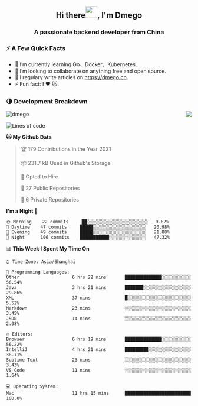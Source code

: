 <h2 align="center">Hi there<img src="https://cdn.jsdelivr.net/gh/dmego/images/img/Hi.gif" height="32" />, I'm Dmego </h2>
<h3 align="center">A passionate backend developer from China</h3>

### ⚡️ A Few Quick Facts

<ul>
    <li> 🌱 I’m currently learning Go、Docker、Kubernetes.</li>
    <li> 👯 I’m looking to collaborate on anything free and open source.</li>
    <li> 📝 I regulary write articles on <a href="https://dmego.cn">https://dmego.cn</a>.</li>
    <li> ⚡ Fun fact: I ❤️ 😻.</li>
</ul>

### 🌗 Development Breakdown

<img src="https://komarev.com/ghpvc/?username=dmego" alt="dmego" />

<img align="right" src="https://github-readme-stats.vercel.app/api?username=dmego&show_icons=true&icon_color=1573B3&hide_title=true&text_color=718096&bg_color=00000000&hide_border=true"/>

<!--START_SECTION:waka-->
![Lines of code](https://img.shields.io/badge/From%20Hello%20World%20I%27ve%20Written-228294%20lines%20of%20code-blue)

**🐱 My Github Data** 

> 🏆 179 Contributions in the Year 2021
 > 
> 📦 231.7 kB Used in Github's Storage 
 > 
> 💼 Opted to Hire
 > 
> 📜 27 Public Repositories 
 > 
> 🔑 6 Private Repositories  
 > 
**I'm a Night 🦉** 

```text
🌞 Morning    22 commits     ██░░░░░░░░░░░░░░░░░░░░░░░   9.82% 
🌆 Daytime    47 commits     █████░░░░░░░░░░░░░░░░░░░░   20.98% 
🌃 Evening    49 commits     █████░░░░░░░░░░░░░░░░░░░░   21.88% 
🌙 Night      106 commits    ███████████░░░░░░░░░░░░░░   47.32%

```


📊 **This Week I Spent My Time On** 

```text
⌚︎ Time Zone: Asia/Shanghai

💬 Programming Languages: 
Other                    6 hrs 22 mins       ██████████████░░░░░░░░░░░   56.54% 
Java                     3 hrs 21 mins       ███████░░░░░░░░░░░░░░░░░░   29.86% 
XML                      37 mins             █░░░░░░░░░░░░░░░░░░░░░░░░   5.52% 
Markdown                 23 mins             ░░░░░░░░░░░░░░░░░░░░░░░░░   3.45% 
JSON                     14 mins             ░░░░░░░░░░░░░░░░░░░░░░░░░   2.08%

🔥 Editors: 
Browser                  6 hrs 19 mins       ██████████████░░░░░░░░░░░   56.22% 
IntelliJ                 4 hrs 21 mins       █████████░░░░░░░░░░░░░░░░   38.71% 
Sublime Text             23 mins             ░░░░░░░░░░░░░░░░░░░░░░░░░   3.43% 
VS Code                  11 mins             ░░░░░░░░░░░░░░░░░░░░░░░░░   1.64%

💻 Operating System: 
Mac                      11 hrs 15 mins      █████████████████████████   100.0%

```


<!--END_SECTION:waka-->

